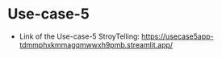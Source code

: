 # Use-case-5

- Link of the Use-case-5 StroyTelling:
https://usecase5app-tdmmphxkmmagqmwwxh9pmb.streamlit.app/
